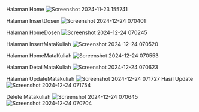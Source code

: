 Halaman Home
![Screenshot 2024-11-23 155741](https://github.com/user-attachments/assets/312d5dcb-82d5-4401-b51e-78c4c9d64f2e)

Halaman InsertDosen
![Screenshot 2024-12-24 070401](https://github.com/user-attachments/assets/c83e933c-4958-4615-9d08-e43a1f285df8)

Halaman HomeDosen
![Screenshot 2024-12-24 070245](https://github.com/user-attachments/assets/35515cab-3ad7-4af4-bb1c-9facc2ef6075)

Halaman InsertMataKuliah
![Screenshot 2024-12-24 070520](https://github.com/user-attachments/assets/94fcc30b-ea9f-45ac-a534-c73b112cad2d)

Halaman HomeMataKuliah
![Screenshot 2024-12-24 070553](https://github.com/user-attachments/assets/7d329ae9-9aaa-4cdb-b3d0-0d0b2e7d65d4)

Halaman DetailMataKuliah
![Screenshot 2024-12-24 070623](https://github.com/user-attachments/assets/fcb2fc9d-05d8-4020-870b-f0696b59caa0)

Halaman UpdateMatakuliah
![Screenshot 2024-12-24 071727](https://github.com/user-attachments/assets/9c065d9b-c10d-428e-9b8a-ec2e84252196)
Hasil Update
![Screenshot 2024-12-24 071754](https://github.com/user-attachments/assets/ae5204e9-5ea3-4885-9012-3f781210f72d)

Delete Matakuliah
![Screenshot 2024-12-24 070645](https://github.com/user-attachments/assets/df6ed268-df18-4240-988f-d83740350f45)
![Screenshot 2024-12-24 070704](https://github.com/user-attachments/assets/b2a04f1d-a526-478b-a074-f3b714e77c04)
